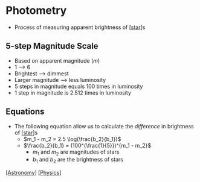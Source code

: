 # Photometry

- Process of measuring apparent brightness of [[star]]s

## 5-step Magnitude Scale

- Based on apparent magnitude ($m$)
- 1 --> 6
- Brightest --> dimmest
- Larger magnitude --> less luminosity
- 5 steps in magnitude equals 100 times in luminosity
- 1 step in magnitude is 2.512 times in luminosity

## Equations

- The following equation allow us to calculate the *difference* in brightness of [[star]]s
  - $m_1 - m_2 = 2.5 \log(\frac{b_2}{b_1})$
  - $\frac{b_2}{b_1} = (100^{\frac{1}{5}})^{m_1 - m_2}$
    - $m_1$ and $m_2$ are magnitudes of stars
    - $b_1$ and $b_2$ are the brightness of stars

[[Astronomy]] [[Physics]]

[//begin]: # "Autogenerated link references for markdown compatibility"
[star]: star "Star"
[Astronomy]: astronomy "Astronomy"
[Physics]: physics "Physics"
[//end]: # "Autogenerated link references"